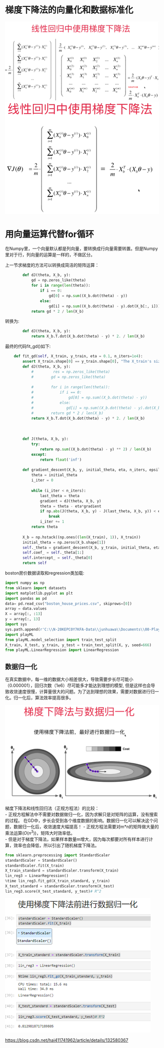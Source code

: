 # 梯度下降法的向量化和数据标准化

![](images/6-5-matrice-op.png)
![](images/6-5-matrice-op-final.png)

# 用向量运算代替for循环

在Numpy里，一个向量默认都是列向量，要转换成行向量需要转置。但是Numpy里对于行，列向量的运算是一样的，不做区分。 

上一节求梯度的方法可以转换成简洁的矩阵运算：  
```python
        def dJ(theta, X_b, y):
            gd = np.zeros_like(theta)
            for i in range(len(theta)):
                if i == 0:
                    gd[0] = np.sum((X_b.dot(theta) - y))
                else:
                    gd[i] = np.sum((X_b.dot(theta) - y).dot(X_b[:, i]))
            return gd * 2 / len(X_b)
```
转换为:
```python
        def dJ(theta, X_b, y):
            return X_b.T.dot(X_b.dot(theta) - y) * 2. / len(X_b)  
``` 
最终的代码fit_gd()如下:
```python
    def fit_gd(self, X_train, y_train, eta = 0.1, n_iters=1e4):
        assert X_train.shape[0] == y_train.shape[0], "The X_train's size should be equal to the y_train's size"
        def dJ(theta, X_b, y):
            #         res = np.zeros_like(theta)
            #        gd = np.zeros_like(theta)

            #        for i in range(len(theta)):
            #            if i == 0:
            #                gd[0] = np.sum((X_b.dot(theta) - y))
            #            else:
            #               gd[i] = np.sum((X_b.dot(theta) - y).dot(X_b[:, i]))
            #        return gd * 2 / len(X_b)
            return X_b.T.dot(X_b.dot(theta) - y) * 2. / len(X_b)



        def J(theta, X_b, y):
            try:
                return np.sum((X_b.dot(theta) - y) ** 2) / len(X_b)
            except:
                return float('inf')

        def gradient_descent(X_b, y, initial_theta, eta, n_iters, epsilon=1e-8):
            theta = initial_theta
            i_iter = 0

            while (i_iter < n_iters):
                last_theta = theta
                gradient = dJ(theta, X_b, y)
                theta = theta - eta*gradient
                if np.abs(J(theta, X_b, y) - J(last_theta, X_b, y)) < epsilon:
                    break
                i_iter += 1
            return theta

        X_b = np.hstack((np.ones((len(X_train), 1)), X_train))
        initial_theta = np.zeros(X_b.shape[1])
        self._theta = gradient_descent(X_b, y_train, initial_theta, eta, n_iters)
        self.coef_ = self._theta[1:]
        self.intercept_ = self._theta[0]
        return self
```
boston房价数据读取和regression类加载:
```python
import numpy as np
from sklearn import datasets
import matplotlib.pyplot as plt
import pandas as pd
data= pd.read_csv("boston_house_prices.csv", skiprows=[0])
array = data.values
X = array[:, :13]
y = array[:, 13]
import sys
sys.path.append(r'C:\\N-20KEPC0Y7KFA-Data\\junhuawa\\Documents\\00-Play-with-ML-in-Python\\Jupyter')
import playML
from playML.model_selection import train_test_split
X_train, X_test, y_train, y_test = train_test_split(X, y, seed=666)
from playML.LinearRegression import LinearRegression

```

## 数据归一化

在真实数据中，每一维的数据大小相差很大，导致需要步长尽可能小（0.000001），回归次数（1e6）尽可能多才能达到理想的模型, 但是这样也会导致收敛速度很慢，计算量很大的问题。为了达到理想的效果，需要对数据进行归一化。归一化后，算法效率提高很多。




![](images/6-5-data-align.png)

梯度下降法和线性回归法（正规方程法）的比较：  
    - 正规方程解法中不需要对数据做归一化，因为求解只是对矩阵的运算，没有搜索的过程。 在GD中，步长会受到各个维度数据的影响。数据归一化可以解决这个问题，数据归一化后，收敛速度大幅提高！
    - 正规方程法需要对m*n的矩阵做大量的乘法运算($O(n^3)$)，矩阵大时效率低。  
    - 但是对于梯度下降法，如果样本数量m增大，因为每次都要对所有样本进行计算，效率也会降低，所以引出了随机梯度下降法。  

```python  
from sklearn.preprocessing import StandardScaler
standardScaler = StandardScaler()
standardScaler.fit(X_train)
X_train_standard = standardScaler.transform(X_train)
lin_reg3 = LinearRegression()
%time lin_reg3.fit_gd(X_train_standard, y_train)
X_test_standard = standardScaler.transform(X_test)
lin_reg3.score(X_test_standard, y_test)# R^2
```
![](images/6-5-data-normalization.png)


https://blog.csdn.net/hai411741962/article/details/132580367